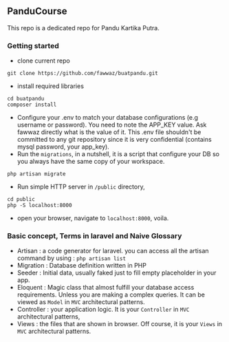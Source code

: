 ## PanduCourse

This repo is a dedicated repo for Pandu Kartika Putra.

### Getting started
* clone current repo
```
git clone https://github.com/fawwaz/buatpandu.git
```
* install required libraries
```
cd buatpandu
composer install
```
* Configure your .env to match your database configurations (e.g username or password). You need to note the APP_KEY value. Ask fawwaz directly what is the value of it. This .env file shouldn't be committed to any git repository since it is very confidential (contains mysql password, your app_key).
* Run the `migrations`, in a nutshell, it is a script that configure your DB so you always have the same copy of your workspace.
```
php artisan migrate
```
* Run simple HTTP server in `/public` directory,
```
cd public
php -S localhost:8000
```
* open your browser, navigate to `localhost:8000`, voila.

### Basic concept, Terms in laravel and Naive Glossary
* Artisan : a code generator for laravel. you can access all the artisan command by using : `php artisan list`
* Migration : Database definition written in PHP
* Seeder : Initial data, usually faked just to fill empty placeholder in your app.
* Eloquent : Magic class that almost fulfill your database access requirements. Unless you are making a complex queries. It can be viewed as `Model` in `MVC` architectural patterns.
* Controller : your application logic. It is your `Controller` in `MVC` architectural patterns,
* Views : the files that are shown in browser. Off course, it is your `Views` in `MVC` architectural patterns.
